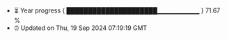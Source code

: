 - ⏳ Year progress { █████████████████████▁▁▁▁▁▁▁▁▁ } 71.67 %
- ⏰ Updated on Thu, 19 Sep 2024 07:19:19 GMT

